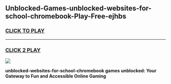 
## Unblocked-Games-unblocked-websites-for-school-chromebook-Play-Free-ejhbs
<h3>
<a href="https://premium76.site?title=unblocked-websites-for-school-chromebook&ref=20M">CLICK TO PLAY</a></h3>
<hr>

<h3>
<a href="https://premium76.site?title=unblocked-websites-for-school-chromebook&ref=20M">CLICK 2 PLAY</a>
  
</h3>

<a href="https://premium76.site?title=unblocked-websites-for-school-chromebook&ref=19M"><img src="https://clearcache.store/games.png"></a>


**unblocked-websites-for-school-chromebook games unblocked: Your Gateway to Fun and Accessible Online Gaming**
